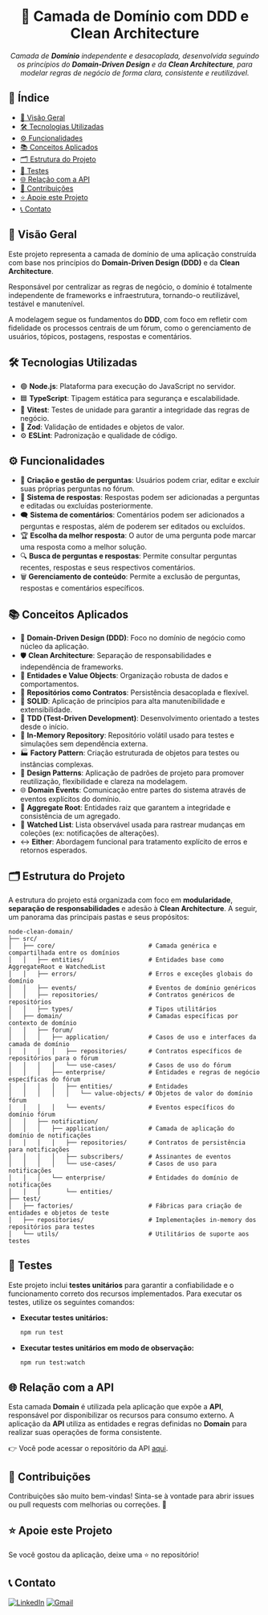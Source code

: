 <h1 align="center">🧩 Camada de Domínio com DDD e Clean Architecture</h1>

<p align="center"><i>Camada de <b>Domínio</b> independente e desacoplada, desenvolvida seguindo os princípios do <b>Domain-Driven Design</b> e da <b>Clean Architecture</b>, para modelar regras de negócio de forma clara, consistente e reutilizável.</i></p>

## 📑 Índice

- [📖 Visão Geral](#-visão-geral)
- [🛠️ Tecnologias Utilizadas](#️-tecnologias-utilizadas)
- [⚙️ Funcionalidades](#️-funcionalidades)
- [📚 Conceitos Aplicados](#-conceitos-aplicados)
- [🗂️ Estrutura do Projeto](#️-estrutura-do-projeto)
- [🧪 Testes](#-testes)
- [🌐 Relação com a API](#-relação-com-a-api)
- [🤝 Contribuições](#-contribuições)
- [⭐ Apoie este Projeto](#-apoie-este-projeto)
- [📞 Contato](#-contato)

## 📖 Visão Geral

Este projeto representa a camada de domínio de uma aplicação construída com base nos princípios do **Domain-Driven Design (DDD)** e da **Clean Architecture**.

Responsável por centralizar as regras de negócio, o domínio é totalmente independente de frameworks e infraestrutura, tornando-o reutilizável, testável e manutenível.

A modelagem segue os fundamentos do **DDD**, com foco em refletir com fidelidade os processos centrais de um fórum, como o gerenciamento de usuários, tópicos, postagens, respostas e comentários.

## 🛠️ Tecnologias Utilizadas

- 🟢 **Node.js**: Plataforma para execução do JavaScript no servidor.
- 🟦 **TypeScript**: Tipagem estática para segurança e escalabilidade.
- 🧪 **Vitest**: Testes de unidade para garantir a integridade das regras de negócio.
- 🧩 **Zod**: Validação de entidades e objetos de valor.
- ⚙️ **ESLint**: Padronização e qualidade de código.

## ⚙️ Funcionalidades

- 📝 **Criação e gestão de perguntas**: Usuários podem criar, editar e excluir suas próprias perguntas no fórum.
- 💬 **Sistema de respostas**: Respostas podem ser adicionadas a perguntas e editadas ou excluídas posteriormente.
- 🗨️ **Sistema de comentários**: Comentários podem ser adicionados a perguntas e respostas, além de poderem ser editados ou excluídos.
- 🏆 **Escolha da melhor resposta**: O autor de uma pergunta pode marcar uma resposta como a melhor solução.
- 🔍 **Busca de perguntas e respostas**: Permite consultar perguntas recentes, respostas e seus respectivos comentários.
- 🗑️ **Gerenciamento de conteúdo**: Permite a exclusão de perguntas, respostas e comentários específicos.

## 📚 Conceitos Aplicados

- 🧩 **Domain-Driven Design (DDD)**: Foco no domínio de negócio como núcleo da aplicação.
- 🛡️ **Clean Architecture**: Separação de responsabilidades e independência de frameworks.
- 🧱 **Entidades e Value Objects**: Organização robusta de dados e comportamentos.
- 📂 **Repositórios como Contratos**: Persistência desacoplada e flexível.
- 🧹 **SOLID**: Aplicação de princípios para alta manutenibilidade e extensibilidade.
- 🧪 **TDD (Test-Driven Development)**: Desenvolvimento orientado a testes desde o início.
- 🔄 **In-Memory Repository**: Repositório volátil usado para testes e simulações sem dependência externa.
- 🏭 **Factory Pattern**: Criação estruturada de objetos para testes ou instâncias complexas.
- 🧠 **Design Patterns**: Aplicação de padrões de projeto para promover reutilização, flexibilidade e clareza na modelagem.
- 🌐 **Domain Events**: Comunicação entre partes do sistema através de eventos explícitos do domínio.
- 🔗 **Aggregate Root**: Entidades raiz que garantem a integridade e consistência de um agregado.
- 📜 **Watched List**: Lista observável usada para rastrear mudanças em coleções (ex: notificações de alterações).
- ↔️ **Either**: Abordagem funcional para tratamento explícito de erros e retornos esperados.

## 🗂️ Estrutura do Projeto

A estrutura do projeto está organizada com foco em **modularidade**, **separação de responsabilidades** e adesão à **Clean Architecture**. A seguir, um panorama das principais pastas e seus propósitos:

```plaintext
node-clean-domain/
├── src/
│   ├── core/                          # Camada genérica e compartilhada entre os domínios
│   │   ├── entities/                  # Entidades base como AggregateRoot e WatchedList
│   │   ├── errors/                    # Erros e exceções globais do domínio
│   │   ├── events/                    # Eventos de domínio genéricos
│   │   ├── repositories/              # Contratos genéricos de repositórios
│   │   ├── types/                     # Tipos utilitários
│   ├── domain/                        # Camadas específicas por contexto de domínio
│   │   ├── forum/
│   │   │   ├── application/           # Casos de uso e interfaces da camada de domínio
│   │   │   │   ├── repositories/      # Contratos específicos de repositórios para o fórum
│   │   │   │   └── use-cases/         # Casos de uso do fórum
│   │   │   ├── enterprise/            # Entidades e regras de negócio específicas do fórum
│   │   │   │   ├── entities/          # Entidades
│   │   │   │   │   └── value-objects/ # Objetos de valor do domínio fórum
│   │   │   │   └── events/            # Eventos específicos do domínio fórum
│   │   ├── notification/
│   │   │   ├── application/           # Camada de aplicação do domínio de notificações
│   │   │   │   ├── repositories/      # Contratos de persistência para notificações
│   │   │   │   ├── subscribers/       # Assinantes de eventos
│   │   │   │   └── use-cases/         # Casos de uso para notificações
│   │   │   └── enterprise/            # Entidades do domínio de notificações
│   │   │       └── entities/
├── test/
│   ├── factories/                     # Fábricas para criação de entidades e objetos de teste
│   ├── repositories/                  # Implementações in-memory dos repositórios para testes
│   └── utils/                         # Utilitários de suporte aos testes
```

## 🧪 Testes

Este projeto inclui **testes unitários** para garantir a confiabilidade e o funcionamento correto dos recursos implementados. Para executar os testes, utilize os seguintes comandos:

- **Executar testes unitários:**

  ```bash
  npm run test
  ```

- **Executar testes unitários em modo de observação:**

  ```bash
  npm run test:watch
  ```

## 🌐 Relação com a API

Esta camada **Domain** é utilizada pela aplicação que expõe a **API**, responsável por disponibilizar os recursos para consumo externo.
A aplicação da **API** utiliza as entidades e regras definidas no **Domain** para realizar suas operações de forma consistente.

👉 Você pode acessar o repositório da API [aqui](https://github.com/joschonarth/nest-clean-api).

## 🤝 Contribuições

Contribuições são muito bem-vindas! Sinta-se à vontade para abrir issues ou pull requests com melhorias ou correções. 🚀

## ⭐ Apoie este Projeto

Se você gostou da aplicação, deixe uma ⭐ no repositório!

## 📞 Contato

[![LinkedIn](https://img.shields.io/badge/LinkedIn-0077B5?style=for-the-badge&logo=linkedin&logoColor=white)](https://www.linkedin.com/in/joschonarth/)
[![Gmail](https://img.shields.io/badge/Gmail-D14836?style=for-the-badge&logo=gmail&logoColor=white)](mailto:joschonarth@gmail.com)
